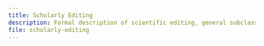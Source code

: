 ```yaml
---
title: Scholarly Editing
description: Formal description of scientific editing, general subclasses, related classes, and properties.
file: scholarly-editing
---
```


